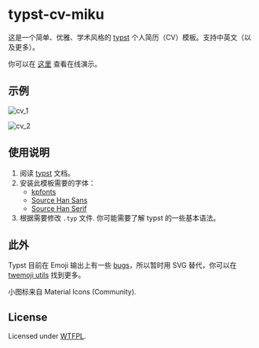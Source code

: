 # typst-cv-miku

这是一个简单、优雅、学术风格的 [typst](https://typst.app/) 个人简历（CV）模板。支持中英文（以及更多）。

你可以在 [这里](https://typst.app/project/rbxGsQC-tEkDq0mnNIuxkv) 查看在线演示。
## 示例

![cv_1](./assets/cv_1.webp)

![cv_2](./assets/cv_2.webp)

## 使用说明

1. 阅读 [typst](https://typst.app/docs/) 文档。
2. 安装此模板需要的字体：
   - [kpfonts](https://ctan.org/pkg/kpfonts)
   - [Source Han Sans](https://github.com/adobe-fonts/source-han-sans)
   - [Source Han Serif](https://source.typekit.com/source-han-serif/cn/)
3. 根据需要修改 `.typ` 文件. 你可能需要了解 typst 的一些基本语法。

## 此外

Typst 目前在 Emoji 输出上有一些 [bugs](https://github.com/typst/typst/issues/144)，所以暂时用 SVG 替代，你可以在 [twemoji utils](https://twemoji.godi.se/) 找到更多。

小图标来自 Material Icons (Community).

## License

Licensed under [WTFPL](http://www.wtfpl.net/).
